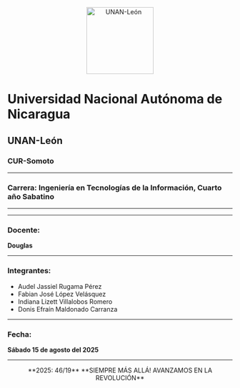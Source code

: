 <p align="center">
  <img src="https://upload.wikimedia.org/wikipedia/commons/thumb/7/79/Logo_UNAN_Le%C3%B3n.svg/800px-Logo_UNAN_Le%C3%B3n.svg.png" alt="UNAN-León" width="150"/>
</p>

# **Universidad Nacional Autónoma de Nicaragua**  
## **UNAN-León**  
### **CUR-Somoto**

---

<p align="center">
  <h3><b>Carrera:</b> Ingeniería en Tecnologías de la Información, Cuarto año Sabatino</h3>

</p>

---



---

### **Docente:**
**Douglas**

---

### **Integrantes:**
- Audel Jassiel Rugama Pérez
- Fabian José López Velásquez
- Indiana Lizett Villalobos Romero
- Donis Efraín Maldonado Carranza

---

### **Fecha:**
**Sábado 15 de agosto del 2025**

---

<p align="center">
  **2025: 46/19**  
  **SIEMPRE MÁS ALLÁ! AVANZAMOS EN LA REVOLUCIÓN**
</p>
